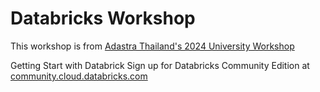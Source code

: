 # Databricks Workshop
This workshop is from [Adastra Thailand's 2024 University Workshop](https://github.com/AdastraTH/2024-univ-workshop)

Getting Start with Databrick
Sign up for Databricks Community Edition at [community.cloud.databricks.com](https://community.cloud.databricks.com/login.html?tuuid=8a57b53c-3747-44a5-a35d-1a2c29931bfd)
